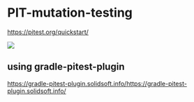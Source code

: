 # PIT-mutation-testing
https://pitest.org/quickstart/

![](https://github.com/nabetama-training/PIT-mutation-testing/actions/workflows/gradle.yml/badge.svg)

## using gradle-pitest-plugin

https://gradle-pitest-plugin.solidsoft.info/https://gradle-pitest-plugin.solidsoft.info/
